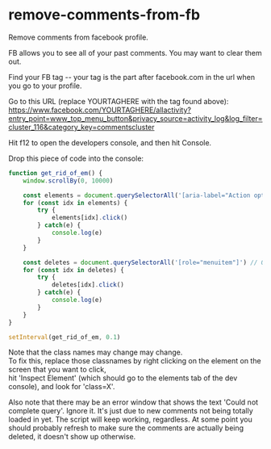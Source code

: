 # remove-comments-from-fb
Remove comments from facebook profile.

FB allows you to see all of your past comments. You may want to clear them out. 
  
Find your FB tag -- your tag is the part after facebook.com in the url when you go to your profile.

Go to this URL (replace YOURTAGHERE with the tag found above): https://www.facebook.com/YOURTAGHERE/allactivity?entry_point=www_top_menu_button&privacy_source=activity_log&log_filter=cluster_116&category_key=commentscluster
  
Hit f12 to open the developers console, and then hit Console.  
  
Drop this piece of code into the console:  

```javascript
function get_rid_of_em() {
    window.scrollBy(0, 10000) 

    const elements = document.querySelectorAll('[aria-label="Action options"]') // Or insert the classname you find in your inspector!
    for (const idx in elements) {
        try {
            elements[idx].click()
        } catch(e) {
            console.log(e)
        }
    }

    const deletes = document.querySelectorAll('[role="menuitem"]') // Or insert the classname you find in your inspector!
    for (const idx in deletes) {
        try {
            deletes[idx].click()
        } catch(e) {
            console.log(e)
        }
    }
}

setInterval(get_rid_of_em, 0.1)
```
Note that the class names may change may change.  
To fix this, replace those classnames by right clicking on the element on the screen that you want to click,  
hit 'Inspect Element' (which should go to the elements tab of the dev console), and look for 'class=X'. 

Also note that there may be an error window that shows the text 'Could not complete query'. Ignore it. It's just due to new comments not being totally loaded in yet. The script will keep working, regardless. At some point you should probably refresh to make sure the comments are actually being deleted, it doesn't show up otherwise.
